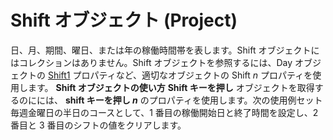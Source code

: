 
# Shift オブジェクト (Project)



日、月、期間、曜日、または年の稼働時間帯を表します。Shift オブジェクトにはコレクションはありません。Shift オブジェクトを参照するには、Day オブジェクトの [Shift1](f57a5d81-85a6-0464-943a-0556b9521755.md) プロパティなど、適切なオブジェクトの Shift _n_ プロパティを使用します。
 **Shift オブジェクトの使い方**
 **Shift キーを押し** オブジェクトを取得するのにには、 **shift キーを押し _n_** のプロパティを使用します。次の使用例セット毎週金曜日の半日のコースとして、1 番目の稼働開始日と終了時間を設定し、2 番目と 3 番目のシフトの値をクリアします。
